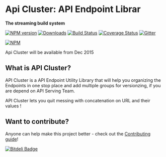 # Api Cluster: API Endpoint Librar
**The streaming build system**

[![NPM version][npm-image]][npm-url] [![Downloads][downloads-image]][npm-url] [![Build Status][travis-image]][travis-url] [![Coverage Status](https://coveralls.io/repos/ramsunvtech/apicluster/badge.svg?branch=master&service=github)](https://coveralls.io/github/ramsunvtech/apicluster?branch=master) [![Gitter](https://badges.gitter.im/Join%20Chat.svg)](https://gitter.im/ramsunvtech/apicluster?utm_source=badge&utm_medium=badge&utm_campaign=pr-badge)

[![NPM](https://nodei.co/npm/apicluster.png?downloads=true&downloadRank=true)](https://nodei.co/npm/apicluster/)

Api Cluster will be available from Dec 2015

[downloads-image]: http://img.shields.io/npm/dm/apicluster.svg
[npm-url]: https://npmjs.org/package/apicluster
[npm-image]: http://img.shields.io/npm/v/apicluster.svg

[travis-url]: https://travis-ci.org/ramsunvtech/apicluster
[travis-image]: http://img.shields.io/travis/ramsunvtech/apicluster.svg

## What is API Cluster?

API Cluster is a API Endpoint Utility Library that will help you organizing the Endpoints in one stop place and add multiple groups for versionzing, if you are depend on API Serving Team.

API Cluster lets you quit messing with concatenation on URL and their values !

## Want to contribute?

Anyone can help make this project better - check out the [Contributing guide](/CONTRIBUTING.md)!

[![Bitdeli Badge](https://d2weczhvl823v0.cloudfront.net/ramsunvtech/apicluster/trend.png)](https://bitdeli.com/free "Bitdeli Badge")

